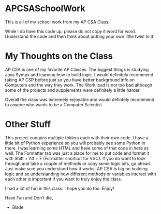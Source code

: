 # APCSASchoolWork

This is all of my school work from my AP CSA Class.

While I do have this code up, please do not copy it word for word. Understand the code and then think about putting your own little twist to it.

# My Thoughts on the Class
AP CSA is one of my favorite AP Classes. The biggest things is studying Java Syntax and learning how to build logic. I would definitely recommend taking AP CSP before just 
so you have better background info on Computers and the way they work. The Work load is not too bad although some of the projects and supplements were definitely a little harder.

Overall the class was extremely enjoyable and would defintely recommend to anyone who wants to be a Computer Scientist

# Other Stuff
This project contains multiple folders each with their own code. I have a little bit of Python experience so you will probably see some Python in there. I was learning some HTML
and have some of that code in here as well. The Formatter tab was just a place for me to put code and format it with Shift + Alt + F (Formatter shortcut for VSC). If you do want to look through and take a couple of methods or copy some logic bits, go ahead. Just make sure you understand how it works. AP CSA is big on building
logic and so understanding how different methods or variables interact with each other is important if you want to truly enjoy the class.

I had a lot of fun in this class. I hope you do too. Enjoy!

Have Fun and Don't die,
 - Blade
